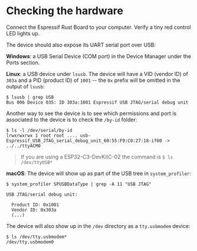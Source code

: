 # Checking the hardware

Connect the Espressif Rust Board to your computer. Verify a tiny red control LED lights up.

The device should also expose its UART serial port over USB:

**Windows**: a USB Serial Device (COM port) in the Device Manager under the Ports section.

**Linux**: a USB device under `lsusb`.
The device will have a VID (vendor ID) of `303a` and a PID (product ID) of `1001` -- the `0x` prefix will be omitted in the output of `lsusb`:

``` console
$ lsusb | grep USB
Bus 006 Device 035: ID 303a:1001 Espressif USB JTAG/serial debug unit
```

Another way to see the device is to see which permissions and port is associated to the device is to check the `/by-id` folder:
``` console
$ ls -l /dev/serial/by-id
lrwxrwxrwx 1 root root .... usb-Espressif_USB_JTAG_serial_debug_unit_60:55:F9:C0:27:18-if00 -> ../../ttyACM0

```
> If you are using a ESP32-C3-DevKitC-02 the command is `$ ls /dev/ttyUSB*`

**macOS**: The device will show up as part of the USB tree in `system_profiler`:

```console
$ system_profiler SPUSBDataType | grep -A 11 "USB JTAG"

USB JTAG/serial debug unit:

  Product ID: 0x1001
  Vendor ID: 0x303a
  (...)
```

The device will also show up in the `/dev` directory as a `tty.usbmodem` device:

``` console
$ ls /dev/tty.usbmodem*
/dev/tty.usbmodem0
```
